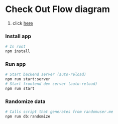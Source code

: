 # Check Out Flow diagram 
  1. click [here](https://s3.us-east-2.amazonaws.com/nova.challenge.files/novaChallenge.html)

  ### Install app

  ```sh
  # In root
  npm install
  ```
  ### Run app

  ```sh
  # Start backend server (auto-reload)
  npm run start:server
  # Start frontend dev server (auto-reload)
  npm run start
  ```
  ### Randomize data

  ```sh
  # Calls script that generates from randomuser.me
  npm run db:randomize
  ```
